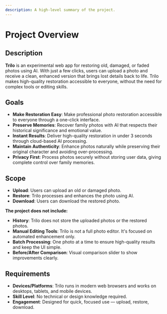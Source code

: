 ```yaml
---
description: A high-level summary of the project.
---
```


# Project Overview

## Description

**Trilo** is an experimental web app for restoring old, damaged, or faded photos using AI. With just a few clicks, users can upload a photo and receive a clean, enhanced version that brings lost details back to life. Trilo makes high-quality restoration accessible to everyone, without the need for complex tools or editing skills.

## Goals

- **Make Restoration Easy**: Make professional photo restoration accessible to everyone through a one-click interface.
- **Preserve Memories**: Recover family photos with AI that respects their historical significance and emotional value.
- **Instant Results**: Deliver high-quality restoration in under 3 seconds through cloud-based AI processing.
- **Maintain Authenticity**: Enhance photos naturally while preserving their original character and avoiding over-processing.
- **Privacy First**: Process photos securely without storing user data, giving complete control over family memories.

## Scope

- **Upload**: Users can upload an old or damaged photo.
- **Restore**: Trilo processes and enhances the photo using AI.
- **Download**: Users can download the restored photo.

**The project does not include:**

- **History**: Trilo does not store the uploaded photos or the restored photos.
- **Manual Editing Tools**: Trilo is not a full photo editor. It's focused on automated enhancement only.
- **Batch Processing**: One photo at a time to ensure high-quality results and keep the UI simple.
- **Before/After Comparison**: Visual comparison slider to show improvements clearly.

## Requirements

- **Devices/Platforms**: Trilo runs in modern web browsers and works on desktops, tablets, and mobile devices.
- **Skill Level**: No technical or design knowledge required.
- **Engagement**: Designed for quick, focused use — upload, restore, download.

